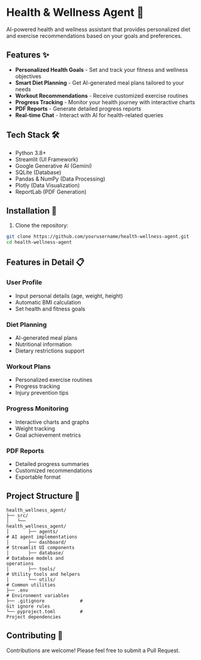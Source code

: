 # Health & Wellness Agent 🌟

AI-powered health and wellness assistant that provides personalized diet and exercise recommendations based on your goals and preferences.

## Features ✨

- **Personalized Health Goals** - Set and track your fitness and wellness objectives
- **Smart Diet Planning** - Get AI-generated meal plans tailored to your needs
- **Workout Recommendations** - Receive customized exercise routines
- **Progress Tracking** - Monitor your health journey with interactive charts
- **PDF Reports** - Generate detailed progress reports
- **Real-time Chat** - Interact with AI for health-related queries

## Tech Stack 🛠️

- Python 3.8+
- Streamlit (UI Framework)
- Google Generative AI (Gemini)
- SQLite (Database)
- Pandas & NumPy (Data Processing)
- Plotly (Data Visualization)
- ReportLab (PDF Generation)

## Installation 🚀

1. Clone the repository:
```bash
git clone https://github.com/yourusername/health-wellness-agent.git
cd health-wellness-agent
```
## Features in Detail 📋
### User Profile
- Input personal details (age, weight, height)
- Automatic BMI calculation
- Set health and fitness goals
### Diet Planning
- AI-generated meal plans
- Nutritional information
- Dietary restrictions support
### Workout Plans
- Personalized exercise routines
- Progress tracking
- Injury prevention tips
### Progress Monitoring
- Interactive charts and graphs
- Weight tracking
- Goal achievement metrics
### PDF Reports
- Detailed progress summaries
- Customized recommendations
- Exportable format

## Project Structure 📁
```
health_wellness_agent/
├── src/
│   └── 
health_wellness_agent/
│       ├── agents/         
# AI agent implementations
│       ├── dashboard/      
# Streamlit UI components
│       ├── database/       
# Database models and 
operations
│       ├── tools/          
# Utility tools and helpers
│       └── utils/          
# Common utilities
├── .env                    
# Environment variables
├── .gitignore             # 
Git ignore rules
└── pyproject.toml         # 
Project dependencies
```
## Contributing 🤝
Contributions are welcome! Please feel free to submit a Pull Request.